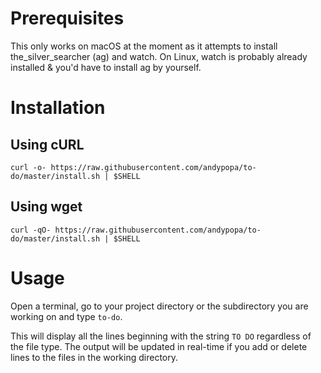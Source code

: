 # Prerequisites
This only works on macOS at the moment as it attempts to install the_silver_searcher (ag) and watch.
On Linux, watch is probably already installed & you'd have to install ag by yourself.

# Installation
## Using cURL
`curl -o- https://raw.githubusercontent.com/andypopa/to-do/master/install.sh | $SHELL`

## Using wget
`curl -qO- https://raw.githubusercontent.com/andypopa/to-do/master/install.sh | $SHELL`

# Usage
Open a terminal, go to your project directory or the subdirectory you are working on and type `to-do`.

This will display all the lines beginning with the string `TO DO` regardless of the file type.
The output will be updated in real-time if you add or delete lines to the files in the working directory.
